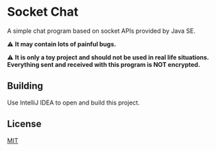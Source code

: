 # Socket Chat

A simple chat program based on socket APIs provided by Java SE.

:warning: **It may contain lots of painful bugs.**

:warning: **It is only a toy project and should not be used in real life situations. Everything sent and received with this program is NOT encrypted.**

## Building

Use IntelliJ IDEA to open and build this project.

## License

[MIT](LICENSE)

